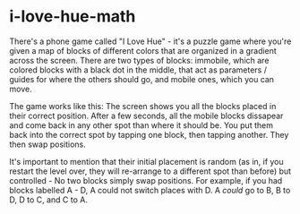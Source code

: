 # i-love-hue-math


There's a phone game called "I Love Hue" - it's a puzzle game where you're given a map of blocks of different colors that are organized in a gradient across the screen.
There are two types of blocks: immobile, which are colored blocks with a black dot in the middle, that act as parameters / guides for where the others should go, and mobile ones, which you can move. 

The game works like this:
The screen shows you all the blocks placed in their correct position. After a few seconds, all the mobile blocks dissapear and come back in any other spot than where it should be. You put them back into the correct spot by tapping one block, then tapping another. They then swap positions. 

It's important to mention that their initial placement is random (as in, if you restart the level over, they will re-arrange to a different spot than before) but controlled - No two blocks simply swap positions. For example, if you had blocks labelled A - D, A could not switch places with D. A _could_ go to B, B to D, D to C, and C to A. 






